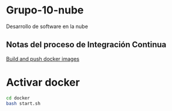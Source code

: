 # Grupo-10-nube

Desarrollo de software en la nube

## Notas del proceso de Integración Continua

[Build and push docker images](https://github.com/marketplace/actions/build-and-push-docker-images)


# Activar docker
```bash
cd docker
bash start.sh
```